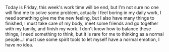 Today is Friday, this week's work time will be end, but I'm not sure no one will find me to solve some problem, actually I feel boring in my daily work, I need something give me the new feeling, but I also have many things to finished, I must take care of my body, meet some friends and go together with my family, and finish my work. I don't know how to balance these things, I need something to think, but it is rare for me to thinking as a normal people...I must use some spirit tools to let myself have a normal emotion, I have no idea.
